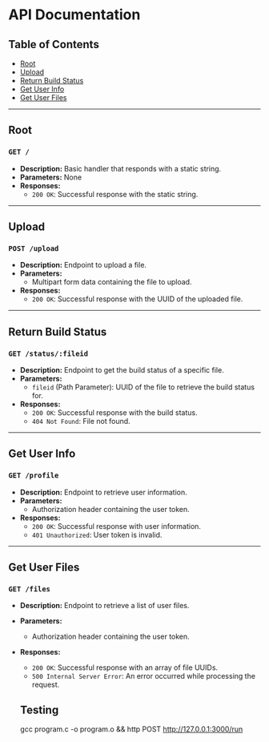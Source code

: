 # API Documentation

## Table of Contents
- [Root](#root)
- [Upload](#upload)
- [Return Build Status](#return-build-status)
- [Get User Info](#get-user-info)
- [Get User Files](#get-user-files)

---

## Root
### `GET /`
- **Description:** Basic handler that responds with a static string.
- **Parameters:** None
- **Responses:**
  - `200 OK`: Successful response with the static string.

---

## Upload
### `POST /upload`
- **Description:** Endpoint to upload a file.
- **Parameters:**
  - Multipart form data containing the file to upload.
- **Responses:**
  - `200 OK`: Successful response with the UUID of the uploaded file.

---

## Return Build Status
### `GET /status/:fileid`
- **Description:** Endpoint to get the build status of a specific file.
- **Parameters:**
  - `fileid` (Path Parameter): UUID of the file to retrieve the build status for.
- **Responses:**
  - `200 OK`: Successful response with the build status.
  - `404 Not Found`: File not found.

---

## Get User Info
### `GET /profile`
- **Description:** Endpoint to retrieve user information.
- **Parameters:**
  - Authorization header containing the user token.
- **Responses:**
  - `200 OK`: Successful response with user information.
  - `401 Unauthorized`: User token is invalid.

---

## Get User Files
### `GET /files`
- **Description:** Endpoint to retrieve a list of user files.
- **Parameters:**
  - Authorization header containing the user token.
- **Responses:**
  - `200 OK`: Successful response with an array of file UUIDs.
  - `500 Internal Server Error`: An error occurred while processing the request.


  ## Testing
  gcc program.c -o program.o && http POST http://127.0.0.1:3000/run
